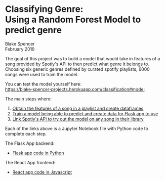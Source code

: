 # Classifying Genre:<br>Using a Random Forest Model to predict genre

Blake Spencer<br>
February 2019

The goal of this project was to build a model that would take in features of a song provided by Spotiy's API to then predict what genre it belongs to. Choosing six generic genres defined by curated spotify playlists, 6000 songs were used to train the model.<br>

You can test the model yourself here:<br>
https://blake-spencer-projects.herokuapp.com/classification#model

The main steps where:

1. [Obtain the features of a song in a playlist and create dataframes](https://github.com/blakespencer/classifying-genre/blob/master/Spotify_api.ipynb)
2. [Train a model being able to predict and create data for Flask app to use](https://github.com/blakespencer/classifying-genre/blob/master/analysis.ipynb)
3. [Link Spotiy's API to try out the model on any song in their library](https://blake-spencer-projects.herokuapp.com/classification#model)

Each of the links above is a Jupyter Notebook file with Python code to complete each step.

The Flask App backend:

- [Flask app code in Python](https://github.com/blakespencer/personal-site-backend)

The React App frontend:

- [React app code in Javascript](https://github.com/blakespencer/personal-site-frontend)
